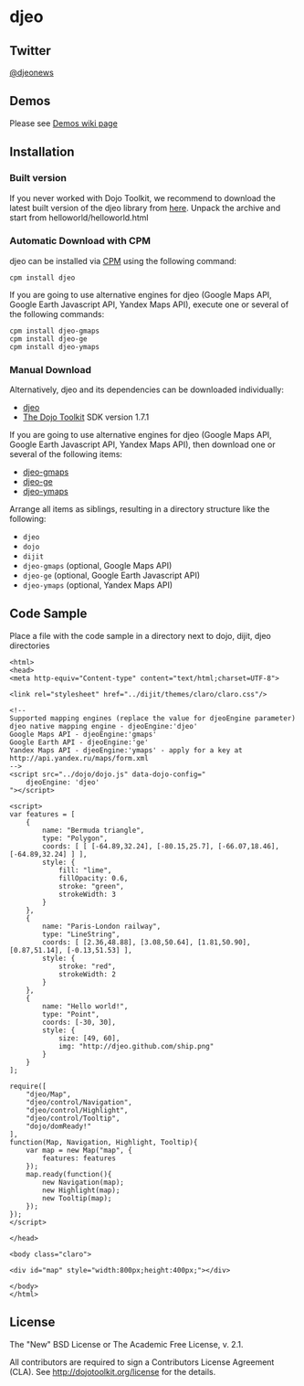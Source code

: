 djeo
====

## Twitter
[@djeonews](http://twitter.com/djeonews)

## Demos
Please see [Demos wiki page](https://github.com/vvoovv/djeo/wiki/demos)

## Installation

### Built version

If you never worked with Dojo Toolkit, we recommend to download the latest built version of the djeo library from [here](https://github.com/vvoovv/djeo/downloads).
Unpack the archive and start from helloworld/helloworld.html

### Automatic Download with CPM

djeo can be installed via [CPM](https://github.com/kriszyp/cpm) using the following command:

    cpm install djeo

If you are going to use alternative engines for djeo (Google Maps API, Google Earth Javascript API, Yandex Maps API),
execute one or several of the following commands:
    
	cpm install djeo-gmaps
	cpm install djeo-ge
	cpm install djeo-ymaps

### Manual Download

Alternatively, djeo and its dependencies can be downloaded individually:

* [djeo](https://github.com/vvoovv/djeo)
* [The Dojo Toolkit](http://dojotoolkit.org/download/) SDK version 1.7.1

If you are going to use alternative engines for djeo (Google Maps API, Google Earth Javascript API, Yandex Maps API),
then download one or several of the following items:

* [djeo-gmaps](https://github.com/vvoovv/djeo-gmaps)
* [djeo-ge](https://github.com/vvoovv/djeo-ge)
* [djeo-ymaps](https://github.com/vvoovv/djeo-ymaps)

Arrange all items as siblings, resulting in a directory structure like the following:

* `djeo`
* `dojo`
* `dijit`
* `djeo-gmaps` (optional, Google Maps API)
* `djeo-ge` (optional, Google Earth Javascript API)
* `djeo-ymaps` (optional, Yandex Maps API)


## Code Sample
Place a file with the code sample in a directory next to dojo, dijit, djeo directories

	<html>
	<head>
	<meta http-equiv="Content-type" content="text/html;charset=UTF-8">
	
	<link rel="stylesheet" href="../dijit/themes/claro/claro.css"/>
	
	<!--
	Supported mapping engines (replace the value for djeoEngine parameter)
	djeo native mapping engine - djeoEngine:'djeo'
	Google Maps API - djeoEngine:'gmaps'
	Google Earth API - djeoEngine:'ge'
	Yandex Maps API - djeoEngine:'ymaps' - apply for a key at http://api.yandex.ru/maps/form.xml
	-->
	<script src="../dojo/dojo.js" data-dojo-config="
		djeoEngine: 'djeo'
	"></script>
	
	<script>
	var features = [
		{
			name: "Bermuda triangle",
			type: "Polygon",
			coords: [ [ [-64.89,32.24], [-80.15,25.7], [-66.07,18.46], [-64.89,32.24] ] ],
			style: {
				fill: "lime",
				fillOpacity: 0.6,
				stroke: "green",
				strokeWidth: 3
			}
		},
		{
			name: "Paris-London railway",
			type: "LineString",
			coords: [ [2.36,48.88], [3.08,50.64], [1.81,50.90], [0.87,51.14], [-0.13,51.53] ],
			style: {
				stroke: "red",
				strokeWidth: 2
			}
		},
		{
			name: "Hello world!",
			type: "Point",
			coords: [-30, 30],
			style: {
				size: [49, 60],
				img: "http://djeo.github.com/ship.png"
			}
		}
	];
	
	require([
		"djeo/Map",
		"djeo/control/Navigation",
		"djeo/control/Highlight",
		"djeo/control/Tooltip",
		"dojo/domReady!"
	],
	function(Map, Navigation, Highlight, Tooltip){
		var map = new Map("map", {
			features: features
		});
		map.ready(function(){
			new Navigation(map);
			new Highlight(map);
			new Tooltip(map);
		});
	});
	</script>
	
	</head>
	
	<body class="claro">
	
	<div id="map" style="width:800px;height:400px;"></div>
	
	</body>
	</html>


## License
The "New" BSD License or The Academic Free License, v. 2.1.

All contributors are required to sign a Contributors License Agreement (CLA). See <http://dojotoolkit.org/license> for the details.